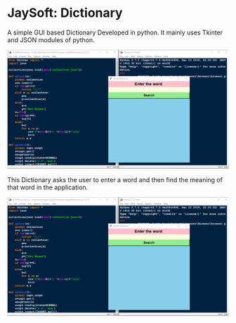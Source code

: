 # JaySoft: Dictionary

A simple GUI based Dictionary Developed in python.
It mainly uses Tkinter and JSON modules of python.
 
![alt text](https://github.com/iamjpsonkar/JaySoftDictionary/blob/master/1.png)

This Dictionary asks the user to enter a word and then find the meaning of that word in the application.


![alt text](https://github.com/iamjpsonkar/JaySoftDictionary/blob/master/1.png)
